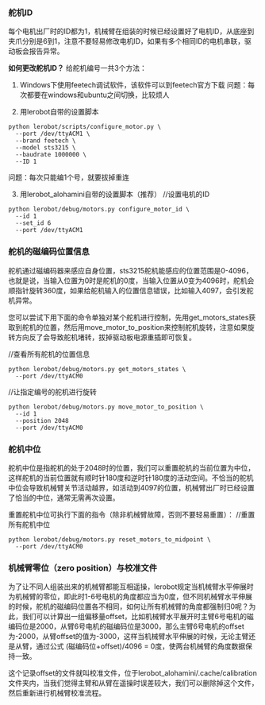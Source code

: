 ### 舵机ID
每个电机出厂时的ID都为1，机械臂在组装的时候已经设置好了电机ID，从底座到夹爪分别是6到1，注意不要轻易修改电机ID，如果有多个相同ID的电机串联，驱动板会报告异常。

**如何更改舵机ID？**
给舵机编号一共3个方法：
1. Windows下使用feetech调试软件，该软件可以到feetech官方下载
问题：每次都要在windows和ubuntu之间切换，比较烦人

2. 用lerobot自带的设置脚本
```
python lerobot/scripts/configure_motor.py \
  --port /dev/ttyACM1 \
  --brand feetech \
  --model sts3215 \
  --baudrate 1000000 \
  --ID 1
```
问题：每次只能编1个号，就要拔掉重连

3. 用lerobot_alohamini自带的设置脚本（推荐）
//设置电机的ID
```
python lerobot/debug/motors.py configure_motor_id \
  --id 1
  --set_id 6
  --port /dev/ttyACM1
```


### 舵机的磁编码位置信息
舵机通过磁编码器来感应自身位置，sts3215舵机能感应的位置范围是0-4096，也就是说，当输入位置为0时是舵机的0度，当输入位置从0变为4096时，舵机会顺指针旋转360度，如果给舵机输入的位置信息错误，比如输入4097，会引发舵机异常。

您可以尝试下用下面的命令单独对某个舵机进行控制，先用get_motors_states获取到舵机的位置，然后用move_motor_to_position来控制舵机旋转，注意如果旋转方向反了会导致舵机堵转，拔掉驱动板电源重插即可恢复。

//查看所有舵机的位置信息
```
python lerobot/debug/motors.py get_motors_states \
  --port /dev/ttyACM0
```

//让指定编号的舵机进行旋转
```
python lerobot/debug/motors.py move_motor_to_position \
  --id 1
  --position 2048
  --port /dev/ttyACM0
```



### 舵机中位
舵机中位是指舵机的处于2048时的位置，我们可以重置舵机的当前位置为中位，这样舵机的当前位置就有顺时针180度和逆时针180度的活动空间。不恰当的舵机中位会导致机械臂关节活动越界，如活动到4097的位置，机械臂出厂时已经设置了恰当的中位，通常无需再次设置。

重置舵机中位可执行下面的指令（除非机械臂故障，否则不要轻易重置）：
//重置所有舵机中位
```
python lerobot/debug/motors.py reset_motors_to_midpoint \
  --port /dev/ttyACM0
```


### 机械臂零位（zero position）与校准文件
为了让不同人组装出来的机械臂都能互相遥操，lerobot规定当机械臂水平伸展时为机械臂的零位，即此时1-6号电机的角度都应当为0度，但不同机械臂水平伸展的时候，舵机的磁编码位置各不相同，如何让所有机械臂的角度都强制归0呢？为此，我们可以计算出一组偏移量offset，比如机械臂水平展开时主臂6号电机的磁编码位是2000，从臂6号电机的磁编码位是3000，那么主臂6号电机的offset为-2000，从臂offset的值为-3000，这样当机械臂水平伸展的时候，无论主臂还是从臂，通过公式 (磁编码位+offset)/4096 = 0度，使两台机械臂的角度数据保持一致。

这个记录offset的文件就叫校准文件，位于lerobot_alohamini/.cache/calibration文件夹内，当我们觉得主臂和从臂在遥操时误差较大，我们可以删除掉这个文件，然后重新进行机械臂校准流程。


